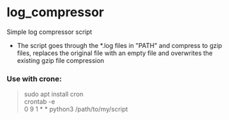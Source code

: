 # log_compressor
Simple log compressor script
- The script goes through the *.log files in "PATH" and compress to gzip files, replaces the original file with an empty file and overwrites the existing gzip file compression

### Use with crone:
> sudo apt install cron  
> crontab -e  
> 0 9 1 * * python3 /path/to/my/script  
